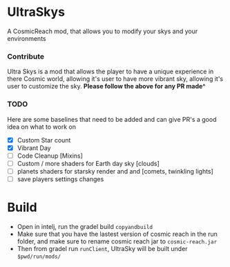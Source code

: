 # UltraSkys
A CosmicReach mod, that allows you to modify your skys and your environments 

### Contribute 
Ultra Skys is a mod that allows the player to have a unique experience in there Cosmic world, allowing it's user to have more vibrant sky, allowing it's user to customize the sky.
**Please follow the above for any PR made^**

### TODO
Here are some baselines that need to be added and can give PR's a good idea on what to work on
- [x] Custom Star count
- [x] Vibrant Day
- [ ] Code Cleanup [Mixins]
- [ ] Custom / more shaders for Earth day sky [clouds]
- [ ] planets shaders for starsky render and and [comets, twinkling lights]
- [ ] save players settings changes

# Build
 - Open in intelj, run the gradel build ``copyandbuild``
 - Make sure that you have the lastest version of cosmic reach in the run folder, and make sure to rename cosmic reach jar to ``cosmic-reach.jar``
 - Then from gradel run ``runClient``, UltraSky will be built under ``$pwd/run/mods/``

